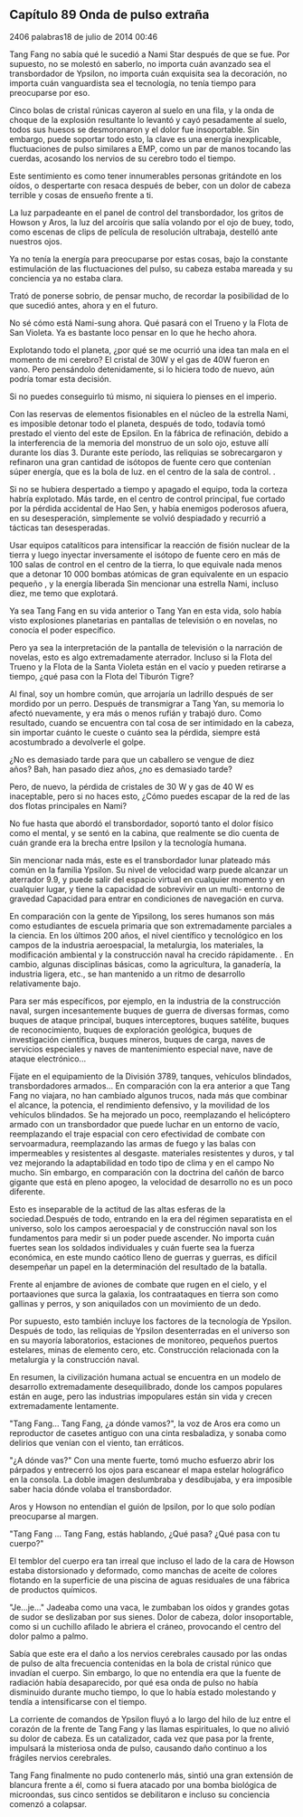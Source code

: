 
## Capítulo 89 Onda de pulso extraña


2406 palabras18 de julio de 2014 00:46


Tang Fang no sabía qué le sucedió a Nami Star después de que se fue. Por supuesto, no se molestó en saberlo, no importa cuán avanzado sea el transbordador de Ypsilon, no importa cuán exquisita sea la decoración, no importa cuán vanguardista sea el tecnología, no tenía tiempo para preocuparse por eso.

Cinco bolas de cristal rúnicas cayeron al suelo en una fila, y la onda de choque de la explosión resultante lo levantó y cayó pesadamente al suelo, todos sus huesos se desmoronaron y el dolor fue insoportable. Sin embargo, puede soportar todo esto, la clave es una energía inexplicable, fluctuaciones de pulso similares a EMP, como un par de manos tocando las cuerdas, acosando los nervios de su cerebro todo el tiempo.

Este sentimiento es como tener innumerables personas gritándote en los oídos, o despertarte con resaca después de beber, con un dolor de cabeza terrible y cosas de ensueño frente a ti.

La luz parpadeante en el panel de control del transbordador, los gritos de Howson y Aros, la luz del arcoíris que salía volando por el ojo de buey, todo, como escenas de clips de película de resolución ultrabaja, destelló ante nuestros ojos.

Ya no tenía la energía para preocuparse por estas cosas, bajo la constante estimulación de las fluctuaciones del pulso, su cabeza estaba mareada y su conciencia ya no estaba clara.

Trató de ponerse sobrio, de pensar mucho, de recordar la posibilidad de lo que sucedió antes, ahora y en el futuro.

No sé cómo está Nami-sung ahora. Qué pasará con el Trueno y la Flota de San Violeta. Ya es bastante loco pensar en lo que he hecho ahora.

Explotando todo el planeta, ¿por qué se me ocurrió una idea tan mala en el momento de mi cerebro? El cristal de 30W y el gas de 40W fueron en vano. Pero pensándolo detenidamente, si lo hiciera todo de nuevo, aún podría tomar esta decisión.

Si no puedes conseguirlo tú mismo, ni siquiera lo pienses en el imperio.

Con las reservas de elementos fisionables en el núcleo de la estrella Nami, es imposible detonar todo el planeta, después de todo, todavía tomó prestado el viento del este de Epsilon. En la fábrica de refinación, debido a la interferencia de la memoria del monstruo de un solo ojo, estuve allí durante los días 3. Durante este período, las reliquias se sobrecargaron y refinaron una gran cantidad de isótopos de fuente cero que contenían súper energía, que es la bola de luz. en el centro de la sala de control. .

Si no se hubiera despertado a tiempo y apagado el equipo, toda la corteza habría explotado. Más tarde, en el centro de control principal, fue cortado por la pérdida accidental de Hao Sen, y había enemigos poderosos afuera, en su desesperación, simplemente se volvió despiadado y recurrió a tácticas tan desesperadas.

Usar equipos catalíticos para intensificar la reacción de fisión nuclear de la tierra y luego inyectar inversamente el isótopo de fuente cero en más de 100 salas de control en el centro de la tierra, lo que equivale nada menos que a detonar 10 000 bombas atómicas de gran equivalente en un espacio pequeño , y la energía liberada Sin mencionar una estrella Nami, incluso diez, me temo que explotará.

Ya sea Tang Fang en su vida anterior o Tang Yan en esta vida, solo había visto explosiones planetarias en pantallas de televisión o en novelas, no conocía el poder específico.

Pero ya sea la interpretación de la pantalla de televisión o la narración de novelas, esto es algo extremadamente aterrador. Incluso si la Flota del Trueno y la Flota de la Santa Violeta están en el vacío y pueden retirarse a tiempo, ¿qué pasa con la Flota del Tiburón Tigre?

Al final, soy un hombre común, que arrojaría un ladrillo después de ser mordido por un perro. Después de transmigrar a Tang Yan, su memoria lo afectó nuevamente, y era más o menos rufián y trabajó duro. Como resultado, cuando se encuentra con tal cosa de ser intimidado en la cabeza, sin importar cuánto le cueste o cuánto sea la pérdida, siempre está acostumbrado a devolverle el golpe.

¿No es demasiado tarde para que un caballero se vengue de diez años? Bah, han pasado diez años, ¿no es demasiado tarde?

Pero, de nuevo, la pérdida de cristales de 30 W y gas de 40 W es inaceptable, pero si no haces esto, ¿Cómo puedes escapar de la red de las dos flotas principales en Nami?

No fue hasta que abordó el transbordador, soportó tanto el dolor físico como el mental, y se sentó en la cabina, que realmente se dio cuenta de cuán grande era la brecha entre Ipsilon y la tecnología humana.

Sin mencionar nada más, este es el transbordador lunar plateado más común en la familia Ypsilon. Su nivel de velocidad warp puede alcanzar un aterrador 9.9, y puede salir del espacio virtual en cualquier momento y en cualquier lugar, y tiene la capacidad de sobrevivir en un multi- entorno de gravedad Capacidad para entrar en condiciones de navegación en curva.

En comparación con la gente de Yipsilong, los seres humanos son más como estudiantes de escuela primaria que son extremadamente parciales a la ciencia. En los últimos 200 años, el nivel científico y tecnológico en los campos de la industria aeroespacial, la metalurgia, los materiales, la modificación ambiental y la construcción naval ha crecido rápidamente. . En cambio, algunas disciplinas básicas, como la agricultura, la ganadería, la industria ligera, etc., se han mantenido a un ritmo de desarrollo relativamente bajo.

Para ser más específicos, por ejemplo, en la industria de la construcción naval, surgen incesantemente buques de guerra de diversas formas, como buques de ataque principal, buques interceptores, buques satélite, buques de reconocimiento, buques de exploración geológica, buques de investigación científica, buques mineros, buques de carga, naves de servicios especiales y naves de mantenimiento especial nave, nave de ataque electrónico...

Fíjate en el equipamiento de la División 3789, tanques, vehículos blindados, transbordadores armados... En comparación con la era anterior a que Tang Fang no viajara, no han cambiado algunos trucos, nada más que combinar el alcance, la potencia, el rendimiento defensivo, y la movilidad de los vehículos blindados. Se ha mejorado un poco, reemplazando el helicóptero armado con un transbordador que puede luchar en un entorno de vacío, reemplazando el traje espacial con cero efectividad de combate con servoarmadura, reemplazando las armas de fuego y las balas con impermeables y resistentes al desgaste. materiales resistentes y duros, y tal vez mejorando la adaptabilidad en todo tipo de clima y en el campo No mucho. Sin embargo, en comparación con la doctrina del cañón de barco gigante que está en pleno apogeo, la velocidad de desarrollo no es un poco diferente.

Esto es inseparable de la actitud de las altas esferas de la sociedad.Después de todo, entrando en la era del régimen separatista en el universo, solo los campos aeroespacial y de construcción naval son los fundamentos para medir si un poder puede ascender. No importa cuán fuertes sean los soldados individuales y cuán fuerte sea la fuerza económica, en este mundo caótico lleno de guerras y guerras, es difícil desempeñar un papel en la determinación del resultado de la batalla.

Frente al enjambre de aviones de combate que rugen en el cielo, y el portaaviones que surca la galaxia, los contraataques en tierra son como gallinas y perros, y son aniquilados con un movimiento de un dedo.

Por supuesto, esto también incluye los factores de la tecnología de Ypsilon. Después de todo, las reliquias de Ypsilon desenterradas en el universo son en su mayoría laboratorios, estaciones de monitoreo, pequeños puertos estelares, minas de elemento cero, etc. Construcción relacionada con la metalurgia y la construcción naval.

En resumen, la civilización humana actual se encuentra en un modelo de desarrollo extremadamente desequilibrado, donde los campos populares están en auge, pero las industrias impopulares están sin vida y crecen extremadamente lentamente.

"Tang Fang... Tang Fang, ¿a dónde vamos?", la voz de Aros era como un reproductor de casetes antiguo con una cinta resbaladiza, y sonaba como delirios que venían con el viento, tan erráticos.

"¿A dónde vas?" Con una mente fuerte, tomó mucho esfuerzo abrir los párpados y entrecerró los ojos para escanear el mapa estelar holográfico en la consola. La doble imagen deslumbraba y desdibujaba, y era imposible saber hacia dónde volaba el transbordador.

Aros y Howson no entendían el guión de Ipsilon, por lo que solo podían preocuparse al margen.

"Tang Fang ... Tang Fang, estás hablando, ¿Qué pasa? ¿Qué pasa con tu cuerpo?"

El temblor del cuerpo era tan irreal que incluso el lado de la cara de Howson estaba distorsionado y deformado, como manchas de aceite de colores flotando en la superficie de una piscina de aguas residuales de una fábrica de productos químicos.

"Je...je..." Jadeaba como una vaca, le zumbaban los oídos y grandes gotas de sudor se deslizaban por sus sienes. Dolor de cabeza, dolor insoportable, como si un cuchillo afilado le abriera el cráneo, provocando el centro del dolor palmo a palmo.

Sabía que este era el daño a los nervios cerebrales causado por las ondas de pulso de alta frecuencia contenidas en la bola de cristal rúnico que invadían el cuerpo. Sin embargo, lo que no entendía era que la fuente de radiación había desaparecido, por qué esa onda de pulso no había disminuido durante mucho tiempo, lo que lo había estado molestando y tendía a intensificarse con el tiempo.

La corriente de comandos de Ypsilon fluyó a lo largo del hilo de luz entre el corazón de la frente de Tang Fang y las llamas espirituales, lo que no alivió su dolor de cabeza. Es un catalizador, cada vez que pasa por la frente, impulsará la misteriosa onda de pulso, causando daño continuo a los frágiles nervios cerebrales.

Tang Fang finalmente no pudo contenerlo más, sintió una gran extensión de blancura frente a él, como si fuera atacado por una bomba biológica de microondas, sus cinco sentidos se debilitaron e incluso su conciencia comenzó a colapsar.
